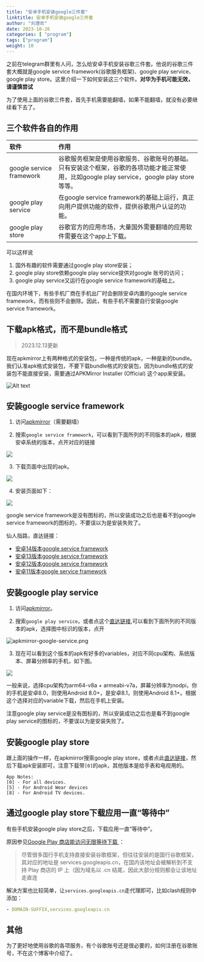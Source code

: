 ```yaml
---
title: "安卓手机安装google三件套"
linktitle: 安卓手机安装google三件套
author: "刘港欢"
date: 2023-10-26
categories: [ "program"]
tags: ["program"]
weight: 10
---
```


之前在telegram群里有人问，怎么给安卓手机安装谷歌三件套。他说的谷歌三件套大概就是google service framework(谷歌服务框架)、google play service、google play store。这里介绍一下如何安装这三个软件。**对华为手机可能无效，请谨慎尝试**
<!--more-->

为了使用上面的谷歌三件套，首先手机需要能翻墙，如果不能翻墙，就没有必要继续看下去了。

## 三个软件各自的作用

| 软件 | 作用 |
| :--- | :--- |
| google service framework | 谷歌服务框架是使用谷歌服务、谷歌账号的基础。只有安装这个框架，谷歌的各项功能才能正常使用，比如google play service，google play store等等。 |
| google play service | 在google service framework的基础上运行，真正向用户提供功能的软件，提供谷歌用户认证的功能。 |
| google play store | 谷歌官方的应用市场，大量国外需要翻墙的应用软件需要在这个app上下载。 |

可以这样说
1. 国外有趣的软件需要通过google play store安装；
2. google play store依赖google play service提供对google 账号的访问；
3. google play service又运行在google service framework的基础上。

在国内环境下，有些手机厂商在手机出厂时会删除安卓内置的google service framework，而有些则不会删除。因此，有些手机不需要自行安装google service framework。

## 下载apk格式，而不是bundle格式

> 2023.12.13更新

现在apkmirror上有两种格式的安装包，一种是传统的apk，一种是新的bundle。我们认准apk格式安装包，不要下载bundle格式的安装包，因为bundle格式的安装包不能直接安装，需要通过APKMirror Installer (Official) 这个app来安装。

![Alt text](/img/apk-yes-apkm-no.png)

## 安装google service framework

1. 访问[apkmirror](https://www.apkmirror.com/)（需要翻墙）

2. 搜索`google service framework`，可以看到下面所列的不同版本的apk，根据安卓系统的版本，点开对应的链接

![](/img/gsf-version.png)

3. 下载页面中出现的apk。

![](/img/gsf-download.png)

4. 安装页面如下：

![](/img/gsf-install.jpg)

google service framework是没有图标的，所以安装成功之后也是看不到google service framework的图标的，不要误以为是安装失败了。

仙人指路，直达链接：

- [安卓14版本google service framework](https://www.apkmirror.com/apk/google-inc/google-services-framework/google-services-framework-14-release/#downloads)
- [安卓13版本google service framework](https://www.apkmirror.com/apk/google-inc/google-services-framework/google-services-framework-13-release/#downloads)
- [安卓12版本google service framework](https://www.apkmirror.com/apk/google-inc/google-services-framework/google-services-framework-12-release/#downloads)
- [安卓11版本google service framework](https://www.apkmirror.com/apk/google-inc/google-services-framework/google-services-framework-11-release/#downloads)


## 安装google play service

1. 访问[apkmirror](https://www.apkmirror.com/)。

2. 搜索`google play service`，或者点这个[直达链接](https://www.apkmirror.com/?post_type=app_release&searchtype=apk&s=google+play+service),可以看到下面所列的不同版本的apk，选择图中标识的版本，点开

![apkmirror-google-service.png](/img/apkmirror-google-service.png)

3. 现在可以看到这个版本的apk有好多的variables，对应不同cpu架构、系统版本、屏幕分辨率的手机，如下图。

![](/img/google-play-service-variables.png)

一般来说，选择cpu架构为arm64-v8a + armeabi-v7a，屏幕分辨率为nodpi，你的手机是安卓8.0，则使用Android 8.0+，是安卓8.1，则使用Android 8.1+。根据这个选择对应的variable下载，然后在手机上安装。

注意google play service是没有图标的，所以安装成功之后也是看不到google play service的图标的，不要误以为是安装失败了。

## 安装google play store

跟上面的操作一样，在apkmirror搜索google play store，或者点此[直达链接](https://www.apkmirror.com/?post_type=app_release&searchtype=apk&s=google+play+store)，然后下载apk安装即可，注意下载带`[0]`的apk，其他版本是给手表和电视用的。

```shell
App Notes:
[0] - For all devices.
[5] - For Android Wear devices
[8] - For Android TV devices.
```

## 通过google play store下载应用一直“等待中”

有些手机安装google play store之后，下载应用一直“等待中”。

原因参见[Google Play 商店能访问无限等待下载
](https://www.ohyee.cc/post/note_google_play_store)：

> 尽管很多国行手机支持直接安装谷歌框架，但往往安装的是国行谷歌框架，其对应的地址是 services.googleapis.cn，在国内该地址会被解析到不支持 Play 商店的 IP 上（因为域名以 .cn 结尾，因此大部分规则都会让该地址走直连

解决方案也比较简单，让`services.googleapis.cn`走代理即可，比如clash规则中添加：

```yaml
- DOMAIN-SUFFIX,services.googleapis.cn
```

## 其他

为了更好地使用谷歌的各项服务，有个谷歌账号还是很必要的，如何注册在谷歌账号，不在这个博客中介绍了。
